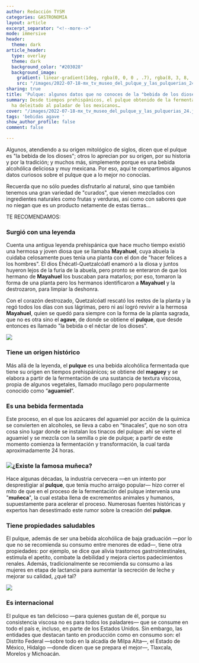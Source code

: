 ```yaml
---
author: Redacción TYSM
categories: GASTRONOMIA
layout: article
excerpt_separator: "<!--more-->"
mode: immersive
header:
  theme: dark
article_header:
  type: overlay
  theme: dark
  background_color: "#203028"
  background_image:
    gradient: linear-gradient(1deg, rgba(0, 0, 0 , .7), rgba(8, 3, 8, .9))
    src: "/images/2022-07-18-mx_tv_museo_del_pulque_y_las_pulquerias_24.jpeg"
sharing: true
title: 'Pulque: algunos datos que no conoces de la "bebida de los dioses"'
summary: Desde tiempos prehispánicos, el pulque obtenido de la fermentación del agave
  ha deleitado al paladar de los mexicanos…
cover: "/images/2022-07-18-mx_tv_museo_del_pulque_y_las_pulquerias_24.jpeg"
tags: 'bebidas agave '
show_author_profile: false
comment: false

---
```

Algunos, atendiendo a su origen mitológico de siglos, dicen que el pulque es "la bebida de los dioses"; otros lo aprecian por su origen, por su historia y por la tradición; y muchos más, simplemente porque es una bebida alcohólica deliciosa y muy mexicana. Por eso, aquí te compartimos algunos datos curiosos sobre el pulque que a lo mejor no conocías.

Recuerda que no sólo puedes disfrutarlo al natural, sino que también tenemos una gran variedad de "curados", que vienen mezclados con ingredientes naturales como frutas y verduras, así como con sabores que no niegan que es un producto netamente de estas tierras…

TE RECOMENDAMOS:

### Surgió con una leyenda

Cuenta una antigua leyenda prehispánica que hace mucho tiempo existió una hermosa y joven diosa que se llamaba **Mayahuel**, cuya abuela la cuidaba celosamente pues tenía una planta con el don de "hacer felices a los hombres". El dios Ehécatl-Quetzalcóatl enamoró a la diosa y juntos huyeron lejos de la furia de la abuela, pero pronto se enteraron de que los hermano de **Mayahuel** los buscaban para matarlos; por eso, tomaron la forma de una planta pero los hermanos identificaron a **Mayahuel** y la destrozaron, para limpiar la deshonra. 

Con el corazón destrozado, Quetzalcóatl rescató los restos de la planta y la regó todos los días con sus lágrimas, pero ni así logró revivir a la hermosa **Mayahuel**, quien se quedó para siempre con la forma de la planta sagrada, que no es otra sino el **agave**, de donde se obtiene el **pulque**, que desde entonces es llamado "la bebida o el néctar de los dioses".

![](https://upload.wikimedia.org/wikipedia/commons/thumb/8/85/Mayahuel.svg/930px-Mayahuel.svg.png)

### Tiene un origen histórico

Más allá de la leyenda, el **pulque** es una bebida alcohólica fermentada que tiene su origen en tiempos prehispánicos; se obtiene del **maguey** y se elabora a partir de la fermentación de  una sustancia de textura viscosa, propia de algunos vegetales, llamado mucílago pero popularmente conocido como “**aguamiel**”.

### Es una bebida fermentada

Este proceso, en el que los azúcares del aguamiel por acción de la química se convierten en alcoholes, se lleva a cabo en “tinacales”, que no son otra cosa sino lugar donde se instalan los tinacos del pulque: ahí se vierte el aguamiel y se mezcla con la semilla o pie de pulque; a partir de este momento comienza la fermentación y transformación, la cual tarda aproximadamente 24 horas.

### ![](https://upload.wikimedia.org/wikipedia/commons/d/d2/Extracci%C3%B3n_de_Pulque_M%C3%A9xico_1904.jpg)¿Existe la famosa muñeca?

Hace algunas décadas, la industria cervecera —en un intento por desprestigiar al **pulque**, que tenía mucho arraigo popular— hizo correr el mito de que en el proceso de la fermentación del pulque intervenía una "**muñeca**", la cual estaba llena de excrementos animales y humanos, supuestamente para acelerar el proceso. Numerosas fuentes históricas y expertos han desestimado este rumor sobre la creación del **pulque**.

### Tiene propiedades saludables

El pulque, además de ser una bebida alcohólica de baja graduación —por lo que no se recomienda su consumo entre menores de edad—, tiene otra propiedades: por ejemplo, se dice que alivia trastornos gastrointestinales, estimula el apetito, combate la debilidad y mejora ciertos padecimientos renales. Además, tradicionalmente se recomienda su consumo a las mujeres en etapa de lactancia para aumentar la secreción de leche y mejorar su calidad, ¿qué tal?

![](https://upload.wikimedia.org/wikipedia/commons/thumb/c/c7/Pulque_en_j%C3%ADcara%2C_en_la_Mixteca_Alta%2C_Oaxaca.jpg/942px-Pulque_en_j%C3%ADcara%2C_en_la_Mixteca_Alta%2C_Oaxaca.jpg)

### Es internacional

El pulque es tan delicioso —para quienes gustan de él, porque su consistencia viscosa no es para todos los paladares— que se consume en todo el país e, incluso, en parte de los Estados Unidos. Sin embargo, las entidades que destacan tanto en producción como en consumo son: el Distrito Federal —sobre todo en la alcadía de Milpa Alta—, el Estado de México, Hidalgo —donde dicen que se prepara el mejor—, Tlaxcala, Morelos y Michoacán.